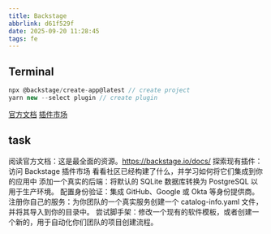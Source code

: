 ```yaml
---
title: Backstage
abbrlink: d61f529f
date: 2025-09-20 11:28:45
tags: fe
---
```


## Terminal
```js
npx @backstage/create-app@latest // create project
yarn new --select plugin // create plugin 
```

<a href="https://backstage.io/docs/" target="_blank">官方文档</a>
<a href="https://backstage.io/plugins/" target="_blank">插件市场</a>

## task
阅读官方文档：这是最全面的资源。https://backstage.io/docs/
探索现有插件：访问 Backstage 插件市场 看看社区已经构建了什么，并学习如何将它们集成到你的应用中
添加一个真实的后端：将默认的 SQLite 数据库转换为 PostgreSQL 以用于生产环境。
配置身份验证：集成 GitHub、Google 或 Okta 等身份提供商。
注册你自己的服务：为你团队的一个真实服务创建一个 catalog-info.yaml 文件，并将其导入到你的目录中。
尝试脚手架：修改一个现有的软件模板，或者创建一个新的，用于自动化你们团队的项目创建流程。